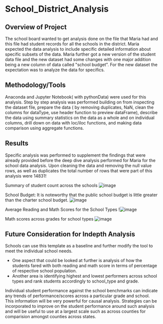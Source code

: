 # School_District_Analysis

## Overview of Project
The school board wanted to get analysis done on the file that Maria had and this file had student records for all the schools in the district. Maria expected the data analysis to include specific detailed information about specific subsets of the data. Maria further got a new version of the student data file and the new dataset had some changes with one major addition being a new column of data called "school budget". For the new dataset the expectation was to analyze the data for specifics.

## Methodology/Tools
Anaconda and Jupyter Notebook( with pythonData) were used for this analysis. 
Step by step analysis was performed building on from inspecting the dataset file, prepare the data ( by removing duplicates, NaN, clean the columns for dataType, use header function to preview dataFrame), describe the data using summary statistics on the data as a whole and on individual columns, drill down on data with loc/iloc functions, and making data comparison using aggregate functions. 

## Results
Specific analysis was performed to supplement the findings that were already provided before the deep dive analysis performed for Maria for the school data analysis.
Upon cleaning the data and removing the null value rows, as well as duplicates the total number of rows that were part of this analysis were 14831! 

Summary of student count across the schools 
![image](https://user-images.githubusercontent.com/42523379/193507907-86df806a-634a-4087-b0f0-62aba204e749.png)

School Budget: It is noteworthy that the public school budget is little greater than the charter school budget. 
![image](https://user-images.githubusercontent.com/42523379/193507369-e02e9d09-1947-480d-ad7e-56cfde312acb.png)

Average Reading and Math Scores for the School Types
!![image](https://user-images.githubusercontent.com/42523379/193507509-81fd6edc-be2f-413c-aa7e-7922f0a7524f.png)

Math scores across grades for school types
![image](https://user-images.githubusercontent.com/42523379/193507962-4bbc348d-0457-4f7f-9d37-936517f23394.png)

## Future Consideration for Indepth Analysis 
Schools can use this template as a baseline and further modify the tool to meet the individual school needs. 
- One aspect that could be looked at further is analysis of how the students fared with both reading and math score in terms of percentage of respective school population. 
- Another area is identifying highest and lowest performers across school types and rank students accordingly to school_type and grade.

Individual student performance against the school benchmarks can indicate any trends of performance/scores across a particular grade and school. This information will be very powerful for causal analysis. Strategies can be incorporated to improve on the student performance around such analysis and will be useful to use at a largest scale such as across counties for comparision amongst counties across states. 

